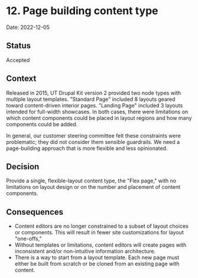 # 12. Page building content type

Date: 2022-12-05

## Status

Accepted

## Context

Released in 2015, UT Drupal Kit version 2 provided two node types with multiple layout templates. "Standard Page" included 8 layouts geared toward content-driven interior pages. "Landing Page" included 3 layouts intended for full-width showcases. In both cases, there were limitations on which content components could be placed in layout regions and how many components could be added.

In general, our customer steering committee felt these constraints were problematic; they did not consider them sensible guardrails. We need a page-building approach that is more flexible and less opinionated.

## Decision

Provide a single, flexible-layout content type, the "Flex page," with no limitations on layout design or on the number and placement of content components.

## Consequences

- Content editors are no longer constrained to a subset of layout choices or components. This will result in fewer site customizations for layout "one-offs,"
- Without templates or limitations, content editors will create pages with inconsistent and/or non-intuitive information architecture.
- There is a way to start from a layout template. Each new page must either be built from scratch or be cloned from an existing page with content.
